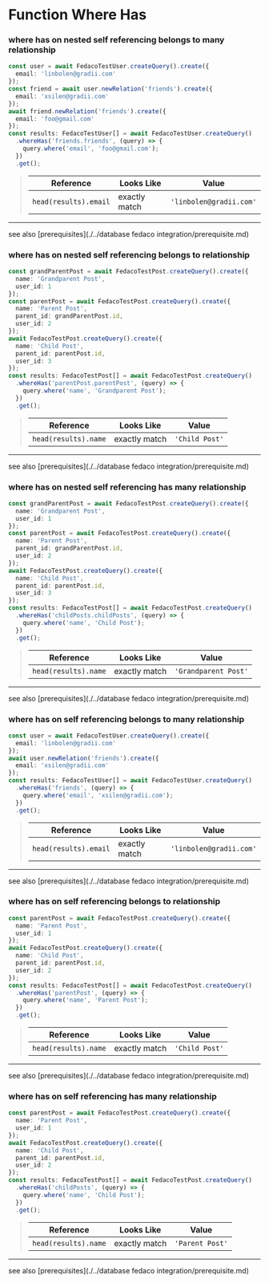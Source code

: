 # Function Where Has
### where has on nested self referencing belongs to many relationship

```typescript
const user = await FedacoTestUser.createQuery().create({
  email: 'linbolen@gradii.com'
});
const friend = await user.newRelation('friends').create({
  email: 'xsilen@gradii.com'
});
await friend.newRelation('friends').create({
  email: 'foo@gmail.com'
});
const results: FedacoTestUser[] = await FedacoTestUser.createQuery()
  .whereHas('friends.friends', (query) => {
    query.where('email', 'foo@gmail.com');
  })
  .get();
```


> | Reference | Looks Like | Value |
> | ------ | ----- | ----- |
> | `head(results).email` | exactly match | `'linbolen@gradii.com'` |


----
see also [prerequisites](./../database fedaco integration/prerequisite.md)

### where has on nested self referencing belongs to relationship

```typescript
const grandParentPost = await FedacoTestPost.createQuery().create({
  name: 'Grandparent Post',
  user_id: 1
});
const parentPost = await FedacoTestPost.createQuery().create({
  name: 'Parent Post',
  parent_id: grandParentPost.id,
  user_id: 2
});
await FedacoTestPost.createQuery().create({
  name: 'Child Post',
  parent_id: parentPost.id,
  user_id: 3
});
const results: FedacoTestPost[] = await FedacoTestPost.createQuery()
  .whereHas('parentPost.parentPost', (query) => {
    query.where('name', 'Grandparent Post');
  })
  .get();
```


> | Reference | Looks Like | Value |
> | ------ | ----- | ----- |
> | `head(results).name` | exactly match | `'Child Post'` |


----
see also [prerequisites](./../database fedaco integration/prerequisite.md)

### where has on nested self referencing has many relationship

```typescript
const grandParentPost = await FedacoTestPost.createQuery().create({
  name: 'Grandparent Post',
  user_id: 1
});
const parentPost = await FedacoTestPost.createQuery().create({
  name: 'Parent Post',
  parent_id: grandParentPost.id,
  user_id: 2
});
await FedacoTestPost.createQuery().create({
  name: 'Child Post',
  parent_id: parentPost.id,
  user_id: 3
});
const results: FedacoTestPost[] = await FedacoTestPost.createQuery()
  .whereHas('childPosts.childPosts', (query) => {
    query.where('name', 'Child Post');
  })
  .get();
```


> | Reference | Looks Like | Value |
> | ------ | ----- | ----- |
> | `head(results).name` | exactly match | `'Grandparent Post'` |


----
see also [prerequisites](./../database fedaco integration/prerequisite.md)

### where has on self referencing belongs to many relationship

```typescript
const user = await FedacoTestUser.createQuery().create({
  email: 'linbolen@gradii.com'
});
await user.newRelation('friends').create({
  email: 'xsilen@gradii.com'
});
const results: FedacoTestUser[] = await FedacoTestUser.createQuery()
  .whereHas('friends', (query) => {
    query.where('email', 'xsilen@gradii.com');
  })
  .get();
```


> | Reference | Looks Like | Value |
> | ------ | ----- | ----- |
> | `head(results).email` | exactly match | `'linbolen@gradii.com'` |


----
see also [prerequisites](./../database fedaco integration/prerequisite.md)

### where has on self referencing belongs to relationship

```typescript
const parentPost = await FedacoTestPost.createQuery().create({
  name: 'Parent Post',
  user_id: 1
});
await FedacoTestPost.createQuery().create({
  name: 'Child Post',
  parent_id: parentPost.id,
  user_id: 2
});
const results: FedacoTestPost[] = await FedacoTestPost.createQuery()
  .whereHas('parentPost', (query) => {
    query.where('name', 'Parent Post');
  })
  .get();
```


> | Reference | Looks Like | Value |
> | ------ | ----- | ----- |
> | `head(results).name` | exactly match | `'Child Post'` |


----
see also [prerequisites](./../database fedaco integration/prerequisite.md)

### where has on self referencing has many relationship

```typescript
const parentPost = await FedacoTestPost.createQuery().create({
  name: 'Parent Post',
  user_id: 1
});
await FedacoTestPost.createQuery().create({
  name: 'Child Post',
  parent_id: parentPost.id,
  user_id: 2
});
const results: FedacoTestPost[] = await FedacoTestPost.createQuery()
  .whereHas('childPosts', (query) => {
    query.where('name', 'Child Post');
  })
  .get();
```


> | Reference | Looks Like | Value |
> | ------ | ----- | ----- |
> | `head(results).name` | exactly match | `'Parent Post'` |


----
see also [prerequisites](./../database fedaco integration/prerequisite.md)
